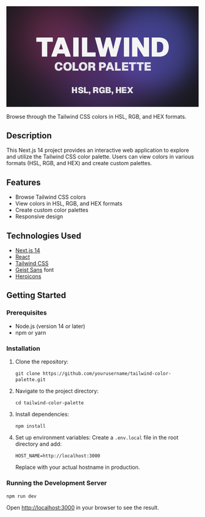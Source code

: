 <img src="/public/og-image.png" alt="Tailwind Color Palette">

Browse through the Tailwind CSS colors in HSL, RGB, and HEX formats.

## Description

This Next.js 14 project provides an interactive web application to explore and utilize the Tailwind CSS color palette. 
Users can view colors in various formats (HSL, RGB, and HEX) and create custom palettes.

## Features

- Browse Tailwind CSS colors
- View colors in HSL, RGB, and HEX formats
- Create custom color palettes
- Responsive design

## Technologies Used

- [Next.js 14](https://nextjs.org/)
- [React](https://reactjs.org/)
- [Tailwind CSS](https://tailwindcss.com/)
- [Geist Sans](https://vercel.com/font) font
- [Heroicons](https://heroicons.com/)

## Getting Started

### Prerequisites

- Node.js (version 14 or later)
- npm or yarn

### Installation

1. Clone the repository:
   ```
   git clone https://github.com/yourusername/tailwind-color-palette.git
   ```

2. Navigate to the project directory:
   ```
   cd tailwind-color-palette
   ```

3. Install dependencies:
   ```
   npm install
   ```

4. Set up environment variables:
   Create a `.env.local` file in the root directory and add:
   ```
   HOST_NAME=http://localhost:3000
   ```
   Replace with your actual hostname in production.

### Running the Development Server

```
npm run dev
```

Open [http://localhost:3000](http://localhost:3000) in your browser to see the result.